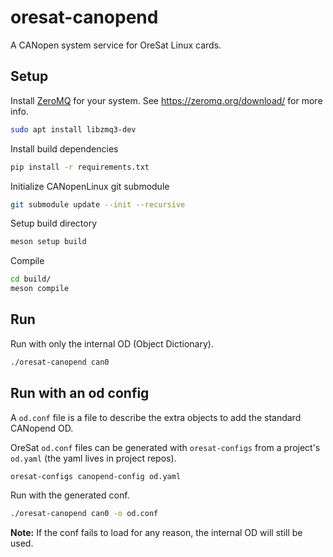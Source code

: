 # oresat-canopend

A CANopen system service for OreSat Linux cards.

## Setup

Install [ZeroMQ] for your system. See https://zeromq.org/download/ for more info.

```bash
sudo apt install libzmq3-dev
```

Install build dependencies

```bash
pip install -r requirements.txt
```

Initialize CANopenLinux git submodule

```bash
git submodule update --init --recursive
```

Setup build directory

```bash
meson setup build
```

Compile

```bash
cd build/
meson compile
```

## Run

Run with only the internal OD (Object Dictionary).

```bash
./oresat-canopend can0
```

## Run with an od config

A `od.conf` file is a file to describe the extra objects to add the standard
CANopend OD.

OreSat `od.conf` files can be generated with `oresat-configs` from a project's
`od.yaml` (the yaml lives in project repos).

```bash
oresat-configs canopend-config od.yaml
```

Run with the generated conf.

```bash
./oresat-canopend can0 -o od.conf
```

**Note:** If the conf fails to load for any reason, the internal OD will still
be used.

[ZeroMQ]: https://zeromq.org
